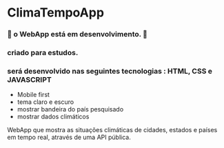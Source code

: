 # ClimaTempoApp

### 🚧 o WebApp está em desenvolvimento. 🚧
### criado para estudos.

### será desenvolvido nas seguintes tecnologias : HTML, CSS e JAVASCRIPT

- Mobile first
- tema claro e escuro
- mostrar bandeira do país pesquisado
- mostrar dados climáticos

WebApp que mostra as situações climáticas de cidades, estados e países em tempo real, através de uma API pública.
